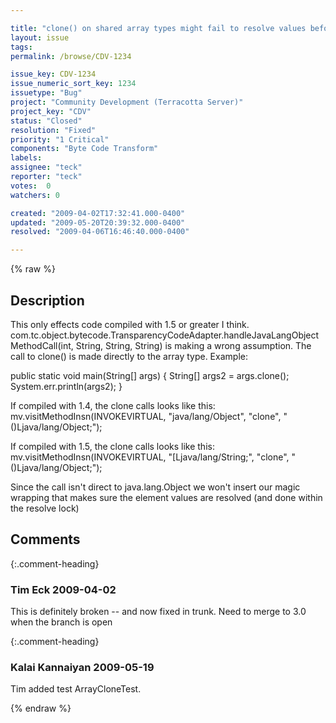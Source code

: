 ```yaml
---

title: "clone() on shared array types might fail to resolve values before native cloning"
layout: issue
tags: 
permalink: /browse/CDV-1234

issue_key: CDV-1234
issue_numeric_sort_key: 1234
issuetype: "Bug"
project: "Community Development (Terracotta Server)"
project_key: "CDV"
status: "Closed"
resolution: "Fixed"
priority: "1 Critical"
components: "Byte Code Transform"
labels: 
assignee: "teck"
reporter: "teck"
votes:  0
watchers: 0

created: "2009-04-02T17:32:41.000-0400"
updated: "2009-05-20T20:39:32.000-0400"
resolved: "2009-04-06T16:46:40.000-0400"

---
```




{% raw %}



## Description

<div markdown="1" class="description">

This only effects code compiled with 1.5 or greater I think. com.tc.object.bytecode.TransparencyCodeAdapter.handleJavaLangObjectMethodCall(int, String, String, String) is making a wrong assumption. The call to clone() is made directly to the array type. Example:

 public static void main(String[] args) \{
        String[] args2 = args.clone();
        System.err.println(args2);
  \}

If compiled with 1.4, the clone calls looks like this:
mv.visitMethodInsn(INVOKEVIRTUAL, "java/lang/Object", "clone", "()Ljava/lang/Object;");

If compiled with 1.5, the clone calls looks like this:
mv.visitMethodInsn(INVOKEVIRTUAL, "[Ljava/lang/String;", "clone", "()Ljava/lang/Object;");

Since the call isn't direct to java.lang.Object we won't insert our magic wrapping that makes sure the element values are resolved (and done within the resolve lock)


</div>

## Comments


{:.comment-heading}
### **Tim Eck** <span class="date">2009-04-02</span>

<div markdown="1" class="comment">

This is definitely broken -- and now fixed in trunk. Need to merge to 3.0 when the branch is open


</div>


{:.comment-heading}
### **Kalai Kannaiyan** <span class="date">2009-05-19</span>

<div markdown="1" class="comment">

Tim added test ArrayCloneTest.

</div>



{% endraw %}

